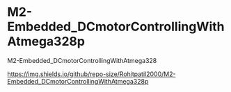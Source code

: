 # M2-Embedded_DCmotorControllingWithAtmega328p
M2-Embedded_DCmotorControllingWithAtmega328

https://img.shields.io/github/repo-size/Rohitpatil2000/M2-Embedded_DCmotorControllingWithAtmega328p
